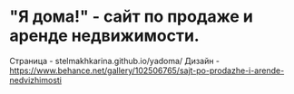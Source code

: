 # "Я дома!" - сайт по продаже и аренде недвижимости.
Страница - stelmakhkarina.github.io/yadoma/
Дизайн - https://www.behance.net/gallery/102506765/sajt-po-prodazhe-i-arende-nedvizhimosti
